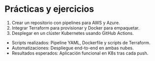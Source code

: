 # Prácticas y ejercicios

1. Crear un repositorio con pipelines para AWS y Azure.
2. Integrar Terraform para provisionar y Docker para empaquetar.
3. Desplegar en un clúster Kubernetes usando GitHub Actions.

- Scripts realizados: Pipeline YAML, Dockerfile y scripts de Terraform.
- Automatizaciones: Despliegue end-to-end en ambas nubes.
- Resultados esperados: Aplicación funcional en K8s tras cada push.

